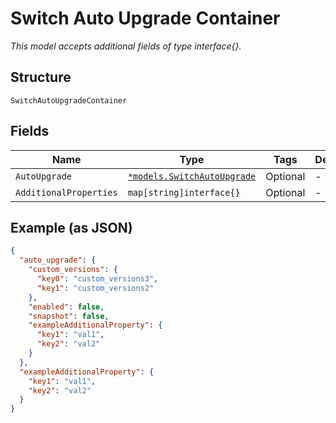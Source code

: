 
# Switch Auto Upgrade Container

*This model accepts additional fields of type interface{}.*

## Structure

`SwitchAutoUpgradeContainer`

## Fields

| Name | Type | Tags | Description |
|  --- | --- | --- | --- |
| `AutoUpgrade` | [`*models.SwitchAutoUpgrade`](../../doc/models/switch-auto-upgrade.md) | Optional | - |
| `AdditionalProperties` | `map[string]interface{}` | Optional | - |

## Example (as JSON)

```json
{
  "auto_upgrade": {
    "custom_versions": {
      "key0": "custom_versions3",
      "key1": "custom_versions2"
    },
    "enabled": false,
    "snapshot": false,
    "exampleAdditionalProperty": {
      "key1": "val1",
      "key2": "val2"
    }
  },
  "exampleAdditionalProperty": {
    "key1": "val1",
    "key2": "val2"
  }
}
```

